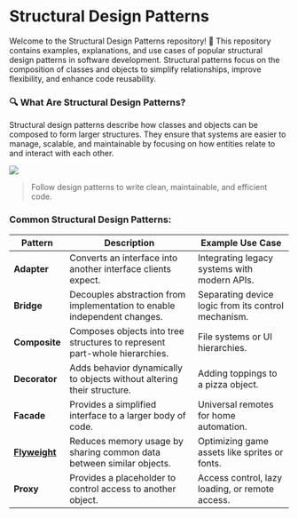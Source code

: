 

Structural Design Patterns
=============


Welcome to the Structural Design Patterns repository! 🎉 This repository contains examples, explanations, and use cases of popular structural design patterns in software development. Structural patterns focus on the composition of classes and objects to simplify relationships, improve flexibility, and enhance code reusability.

### 🔍 What Are Structural Design Patterns?


Structural design patterns describe how classes and objects can be composed to form larger structures. They ensure that systems are easier to manage, scalable, and maintainable by focusing on how entities relate to and interact with each other.

![](https://pandao.github.io/editor.md/examples/images/4.jpg)

> Follow design patterns to write clean, maintainable, and efficient code.


### Common Structural Design Patterns:
                    
                    
| **Pattern** | **Description** | **Example Use Case** |
|-------------|-----------------|-----------------------|
| **Adapter** | Converts an interface into another interface clients expect. | Integrating legacy systems with modern APIs. |
| **Bridge** | Decouples abstraction from implementation to enable independent changes. | Separating device logic from its control mechanism. |
| **Composite** | Composes objects into tree structures to represent part-whole hierarchies. | File systems or UI hierarchies. |
| **Decorator** | Adds behavior dynamically to objects without altering their structure. | Adding toppings to a pizza object. |
| **Facade** | Provides a simplified interface to a larger body of code. | Universal remotes for home automation. |
| [**Flyweight**](https://learningknowledge.substack.com/p/structural-design-pattern-flyweight?r=1v93yw) | Reduces memory usage by sharing common data between similar objects. | Optimizing game assets like sprites or fonts. |
| **Proxy** | Provides a placeholder to control access to another object. | Access control, lazy loading, or remote access. |








            


```

